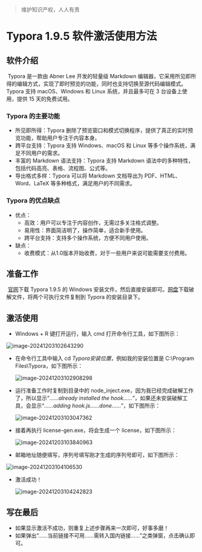 > 维护知识产权，人人有责

# Typora 1.9.5 软件激活使用方法

## 软件介绍

‌	Typora‌ 是一款由 Abner Lee 开发的轻量级 Markdown 编辑器，它采用所见即所得的编辑方式，实现了即时预览的功能，同时也支持切换至源代码编辑模式。Typora 支持 macOS、Windows 和 Linux 系统，并且最多可在 3 台设备上使用，提供 15 天的免费试用‌。

### Typora 的主要功能

- 所见即所得‌：Typora 删除了预览窗口和模式切换程序，提供了真正的实时预览功能，帮助用户专注于内容本身‌。
- 跨平台支持‌：Typora 支持 Windows、macOS 和 Linux 等多个操作系统，满足不同用户的需求‌。
- 丰富的 Markdown 语法支持‌：Typora 支持 Markdown 语法中的多种特性，包括代码高亮、表格、流程图、公式等‌。
- 导出格式多样‌：Typora 可以将 Markdown 文档导出为 PDF、HTML、Word、LaTeX 等多种格式，满足用户的不同需求‌。

### Typora 的优点缺点

- 优点‌：
  - ‌高效‌：用户可以专注于内容创作，无需过多关注格式调整‌。
  - 易用性‌：界面简洁明了，操作简单，适合新手使用‌。
  - 跨平台支持‌：支持多个操作系统，方便不同用户使用‌。
- 缺点：
  - 收费模式‌：从1.0版本开始收费，对于一些用户来说可能需要支付费用‌。

## 准备工作

​	[官网](https://www.typoraio.cn/)下载 Typora 1.9.5 的 Windows 安装文件，然后直接安装即可。[网盘](https://pan.baidu.com/s/1WkGrZrO5tOMdvdpHlfWE-Q?pwd=n8vm)下载破解文件，将两个可执行文件复制到 Typora 的安装目录下。

## 激活使用

- Windows + R 键打开运行，输入 cmd 打开命令行工具，如下图所示：

![image-20241203102643290](https://diopicstore.oss-cn-wulanchabu.aliyuncs.com/pictures/image-20241203102643290.png)

- 在命令行工具中输入 cd *Typora安装位置*，例如我的安装位置是 C:\Program Files\Typora，如下图所示：

  ![image-20241203102908298](https://diopicstore.oss-cn-wulanchabu.aliyuncs.com/pictures/image-20241203102908298.png)

- 运行准备工作时复制到目录中的 node_inject.exe，因为我已经完成破解工作了，所以显示“*……already installed the hook……*”，如果还未安装破解工具，会显示“*……adding hook.js……done……*”，如下图所示：

  ![image-20241203103047362](https://diopicstore.oss-cn-wulanchabu.aliyuncs.com/pictures/image-20241203103047362.png)

- 接着再执行 license-gen.exe，将会生成一个 license，如下图所示：

  ![image-20241203103840963](https://diopicstore.oss-cn-wulanchabu.aliyuncs.com/pictures/image-20241203103840963.png)

- 邮箱地址随便填写，序列号填写刚才生成的序列号即可，如下图所示：

![image-20241203104106530](https://diopicstore.oss-cn-wulanchabu.aliyuncs.com/pictures/image-20241203104106530.png)

- 激活成功！

  ![image-20241203104242823](https://diopicstore.oss-cn-wulanchabu.aliyuncs.com/pictures/image-20241203104242823.png)

## 写在最后

- 如果显示激活不成功，则重复上述步骤再来一次即可，好事多磨！
- 如果弹出“……当前链接不可用……需转入国内链接……”之类弹窗，点击确认即可。